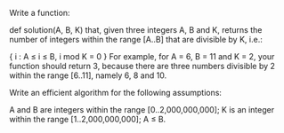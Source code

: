 Write a function:

def solution(A, B, K)
that, given three integers A, B and K, returns the number of integers within the range [A..B] that are divisible by K, i.e.:

{ i : A ≤ i ≤ B, i mod K = 0 }
For example, for A = 6, B = 11 and K = 2, your function should return 3, because there are three numbers divisible by 2 within the range [6..11], namely 6, 8 and 10.

Write an efficient algorithm for the following assumptions:

A and B are integers within the range [0..2,000,000,000];
K is an integer within the range [1..2,000,000,000];
A ≤ B.
